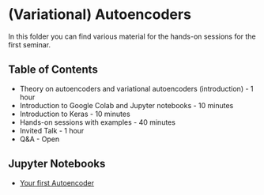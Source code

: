 # (Variational) Autoencoders

In this folder you can find various material for the hands-on sessions for the first seminar.

## Table of Contents

- Theory on autoencoders and variational autoencoders (introduction) - 1 hour
- Introduction to Google Colab and Jupyter notebooks - 10 minutes
- Introduction to Keras - 10 minutes
- Hands-on sessions with examples - 40 minutes
- Invited Talk - 1 hour
- Q&A - Open

## Jupyter Notebooks

- [Your first Autoencoder](http://colab.research.google.com/github/toelt-llc/astroml-hackdays/blob/master/1%20-%20Autoencoders/code/Your%20first%20autoencoder%20with%20Keras.ipynb)


